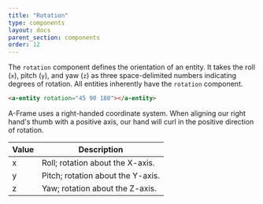 ```yaml
---
title: "Rotation"
type: components
layout: docs
parent_section: components
order: 12
---
```


The `rotation` component defines the orientation of an entity. It takes the roll (`x`), pitch (`y`), and yaw (`z`) as three space-delimited numbers indicating degrees of rotation. All entities inherently have the `rotation` component.

```html
<a-entity rotation="45 90 180"></a-entity>
```

A-Frame uses a right-handed coordinate system. When aligning our right hand's thumb with a positive axis, our hand will curl in the positive direction of rotation.

| Value | Description                       |
|-------|-----------------------------------|
| x     | Roll; rotation about the X-axis.  |
| y     | Pitch; rotation about the Y-axis. |
| z     | Yaw; rotation about the Z-axis.   |
